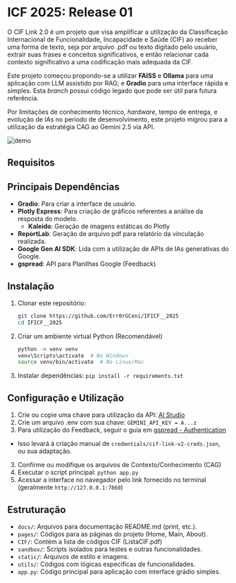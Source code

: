 # ICF 2025: Release 01

O CIF Link 2.0 é um projeto que visa amplificar a utilização da Classificação Internacional de Funcionalidade, Incapacidade e Saúde (CIF) ao receber uma forma de texto, seja por arquivo .pdf ou texto digitado pelo usuário, extrair suas frases e conceitos significativos, e então relacionar cada contexto significativo a uma codificação mais adequada da CIF. 

Este projeto começou propondo-se a utilizar **FAISS** e **Ollama** para uma aplicação com LLM assistido por RAG; e **Gradio** para uma interface rápida e simples. Esta _branch_ possui código legado que pode ser útil para futura referência.

Por limitações de conhecimento técnico, _hardware_, tempo de entrega, e evolução de IAs no periodo de desenvolvimento, este projeto migrou para a utilização da estratégia CAG ao Gemini 2.5 via API.

![demo](./docs/mainGIF.gif)

## Requisitos

## Principais Dependências
- **Gradio**: Para criar a interface de usuário.
- **Plotly Express**: Para criação de gráficos referentes a análise da resposta do modelo.
  - **Kaleido**: Geração de imagens estáticas do Plotly
- **ReportLab**: Geração de arquivo pdf para relatório da vinculação realizada.
- **Google Gen AI SDK**: Lida com a utilização de APIs de IAs generativas do Google.
- **gspread**: API para Planilhas Google (Feedback)

## Instalação

1. Clonar este repositório:
   ```bash
   git clone https://github.com/Err0rGCeni/IFICF__2025
   cd IFICF__2025
   ```
2. Criar um ambiente virtual Python (Recomendável)
    ```bash
    python -m venv venv
    venv\Scripts\activate  # No Windows
    source venv/bin/activate  # No Linux/Mac
    ```
3. Instalar dependências: `pip install -r requirements.txt`

## Configuração e Utilização

1. Crie ou copie uma chave para utilização da API: [AI Studio](https://aistudio.google.com/app/apikey)
2. Crie um arquivo .env com sua chave: `GEMINI_API_KEY = A...z`
3. Para utilização do Feedback, seguir o guia em [gspread - Authentication](https://docs.gspread.org/en/v6.1.4/oauth2.html)
  - Isso levará à criação manual de `credentials/cif-link-v2-creds.json`, ou sua adaptação.
3. Confirme ou modifique os arquivos de Contexto/Conhecimento (CAG)
4. Executar o script principal: `python app.py`
5. Acessar a interface no navegador pelo link fornecido no terminal (geralmente `http://127.0.0.1:7860`)

## Estruturação

- `docs/`: Arquivos para documentação README.md (print, etc.).
- `pages/`: Códigos para as páginas do projeto  (Home, Main, About).
- `CIF/`: Contém a lista de códigos CIF (ListaCIF.pdf)
- `sandbox/`: Scripts isolados para testes e outras funcionalidades.
- `static/`: Arquivos de estilo e imagens.
- `utils/`: Códigos com lógicas específicas de funcionalidades.
- `app.py`: Código principal para aplicação com interface grádio simples.
